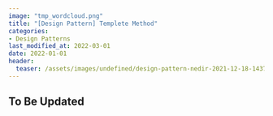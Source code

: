 ```yaml
---
image: "tmp_wordcloud.png"
title: "[Design Pattern] Templete Method"
categories:
- Design Patterns
last_modified_at: 2022-03-01
date: 2022-01-01
header:
  teaser: /assets/images/undefined/design-pattern-nedir-2021-12-18-143754.jpg
---
```


## To Be Updated